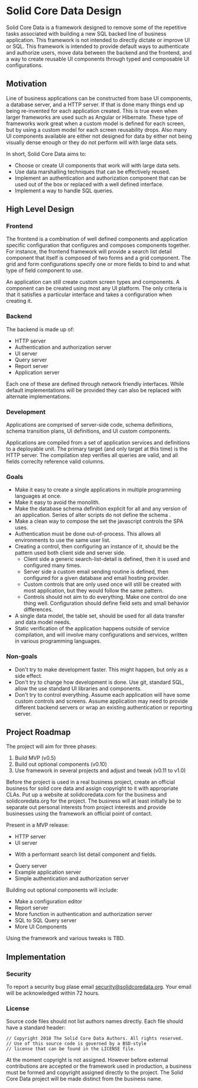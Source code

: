 # Solid Core Data Design

Solid Core Data is a framework designed to remove some of the
repetitive tasks associated with building a new SQL backed line
of business application. This framework is not intended
to directly dictate or improve UI or SQL. This framework is 
intended to provide default ways to authenticate and authorize
users, move data between the backend and the frontend, and
a way to create reusable UI components through typed and composable
UI  configurations.

## Motivation

Line of business applications can be constructed from base UI
components, a database server, and a HTTP server. If that is done
many things end up being re-invented for each application created.
This is true even when larger frameworks are used such as
Angular or Hibernate. These type of frameworks work great when
a custom model is defined for each screen, but by using a custom
model for each screen reusability drops. Also many UI components
available are either not designed for data by either not being
visually dense enough or they do not perform will with large
data sets.

In short, Solid Core Data aims to:

 * Choose or create UI components that work will with large
   data sets.
 * Use data marshalling techniques that can be effectively
   reused.
 * Implement an authentication and authorization component
   that can be used out of the box or replaced with a
   well defined interface.
 * Implement a way to handle SQL queries.

## High Level Design

### Frontend

The frontend is a combination of well defined components
and application specific configuration that configures
and composes components together. For instance, the frontend
framework will provide a search list detail component that
itself is composed of two forms and a grid component. The
grid and form configurations specify one or more fields
to bind to and what type of field component to use.

An application can still create custom screen types and
components. A component can be created using most any
UI platform. The only criteria is that it satisfies
a particular interface and takes a configuration
when creating it.

### Backend

The backend is made up of:

 * HTTP server
 * Authentication and authorization server
 * UI server
 * Query server
 * Report server
 * Application server

Each one of these are defined through network friendly
interfaces. While default implementations will be provided
they can also be replaced with alternate implementations.

### Development

Applications are comprised of server-side code, schema definitions,
schema transition plans, UI definitions, and UI custom components.

Applications are compiled from a set of application services and definitions
to a deployable unit. The primary target (and only target at this time) is
the HTTP server. The compilation step verifies all queries are valid,
and all fields correclty reference valid columns.

### Goals

 * Make it easy to create a single applications in multiple programming
   languages at once.
 * Make it easy to avoid the monolith.
 * Make the database schema definition explicit for all and any version
   of an application. Series of alter scripts do not define the schema .
 * Make a clean way to compose the set the javascript controls the SPA uses.
 * Authentication must be done out-of-process. This allows all environments to
   use the same user list.
 * Creating a control, then configuring an instance of it, should be the pattern
   used both client side and server side.
   - Client side a generic search-list-detail is defined, then it is used
     and configured many times.
   - Server side a custom email sending routine is defined, then configured
     for a given database and email hosting provider.
   - Custom controls that are only used once will still be created with most
     application, but they would follow the same pattern.
   - Controls should not aim to do everything. Make one control do one thing
     well. Configuration should define field sets and small behavior differences.
 * A single data model, the table set, should be used for all data transfer
   and data model needs.
 * Static verification of the application happens outside of service compilation,
   and will involve many configurations and services, written in various
   programming languages.

### Non-goals

 * Don't try to make development faster. This might happen,
   but only as a side effect.
 * Don't try to change how development is done. Use git, standard SQL,
   allow the use standard UI libraries and components.
 * Don't try to control everything. Assume each application will have
   some custom controls and screens. Assume application may need
   to provide different backend servers or wrap an existing authentication
   or reporting server.

## Project Roadmap

The project will aim for three phases:

 1. Build MVP (v0.5)
 2. Build out optional components (v0.10)
 3. Use framework in several projects and adjust and tweak (v0.11 to v1.0)

Before the project is used in a real business project, create an official business
for solid core data and assign copyright to it with appropriate CLAs.
Put up a website at solidcoredata.com for the business and solidcoredata.org for
the project. The business will at least initially be to separate out personal
interests from project interests and provide businesses using the framework
an official point of contact.

Present in a MVP release:

 * HTTP server
 * UI server
  - With a performant search list detail component and fields.
 * Query server
 * Example application server
 * Simple authentication and authorization server

Building out optional components will include:

 * Make a configuration editor
 * Report server
 * More function in authentication and authorization server
 * SQL to SQL Query server
 * More UI Components

Using the framework and various tweaks is TBD.

## Implementation

### Security

To report a security bug plase email [security@solidcoredata.org](mailto:security@solidcoredata.org).
Your email will be acknowledged within 72 hours.

### License

Source code files should not list authors names directly.
Each file should have a standard header:
```
// Copyright 2018 The Solid Core Data Authors. All rights reserved.
// Use of this source code is governed by a BSD-style
// license that can be found in the LICENSE file.
```

At the moment copyright is not assigned. However before external contributions
are accepted or the framework used in production, a business must be formed
and copyright assigned directly to the project. The Solid Core Data project will
be made distinct from the business name.

